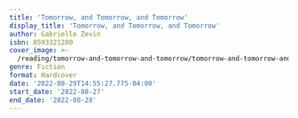 ```yaml
---
title: 'Tomorrow, and Tomorrow, and Tomorrow'
display_title: 'Tomorrow, and Tomorrow, and Tomorrow'
author: Gabrielle Zevin
isbn: 0593321200
cover_image: >-
  /reading/tomorrow-and-tomorrow-and-tomorrow/tomorrow-and-tomorrow-and-tomorrow.jpg
genre: Fiction
format: Hardcover
date: '2022-08-29T14:55:27.775-04:00'
start_date: '2022-08-27'
end_date: '2022-08-28'
---
```


